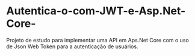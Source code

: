 # Autentica-o-com-JWT-e-Asp.Net-Core-
Projeto de estudo para implementar uma API em Aps.Net Core com o uso de Json Web Token para a autenticação de usuários.

